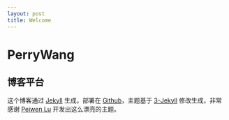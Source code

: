 ```yaml
---
layout: post
title: Welcome
---
```


# PerryWang


## 博客平台

这个博客通过 [Jekyll](http://jekyllrb.com/) 生成，部署在 [Github](https://pages.github.com)，主题基于 [3-Jekyll](https://github.com/P233/3-Jekyll) 修改生成，非常感谢 [Peiwen Lu](https://github.com/P233) 开发出这么漂亮的主题。